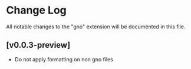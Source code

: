# Change Log

All notable changes to the "gno" extension will be documented in this file.

## [v0.0.3-preview]

- Do not apply formatting on non gno files
